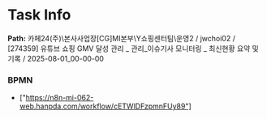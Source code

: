 # Task Info

**Path:** 카페24(주)\본사사업장\[CG]MI본부\Y쇼핑센터팀\운영2 / jwchoi02 / [274359] 유튜브 쇼핑 GMV 달성 관리 _ 관리_이슈기사 모니터링 _ 최신현황 요약 및 기록 / 2025-08-01_00-00-00

### BPMN
- ["https://n8n-mi-062-web.hanpda.com/workflow/cETWlDFzpmnFUy89"]

